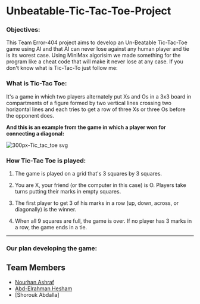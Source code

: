 # Unbeatable-Tic-Tac-Toe-Project

### **Objectives:**

This Team Error-404 project aims to develop an Un-Beatable Tic-Tac-Toe game using AI and that AI can never lose against any human player 
and tie is its worest case. Using MiniMax algorisim we made something for the program like a cheat code that will make it never lose at any case.
If you don't know what is Tic-Tac-To just follow me:

### **What is Tic-Tac Toe:**

It's a game in which two players alternately put Xs and Os in a 3x3 board in compartments of a figure formed by two vertical lines 
crossing two horizontal lines and each tries to get a row of three Xs or three Os before the opponent does.

**And this is an example from  the game in which a player won for connecting a diagonal:**


![300px-Tic_tac_toe svg](https://user-images.githubusercontent.com/61296209/146656933-fabc8e8a-23c7-4fcc-8b09-3a925642a3cd.png)

### **How Tic-Tac Toe is played:**

1. The game is played on a grid that's 3 squares by 3 squares.

2. You are X, your friend (or the computer in this case) is O. Players take turns putting their marks in empty squares.

3. The first player to get 3 of his marks in a row (up, down, across, or diagonally) is the winner.

4. When all 9 squares are full, the game is over. If no player has 3 marks in a row, the game ends in a tie.
----------------------------------------------------------------------------------------------------------------
### **Our plan developing the game:**



## Team Members
- [Nourhan Ashraf](https://github.com/nourhan-ashraf)
- [Abd-Elrahman Hesham](https://github.com/Red-Cloud2000)
- [Shorouk Abdalla]

